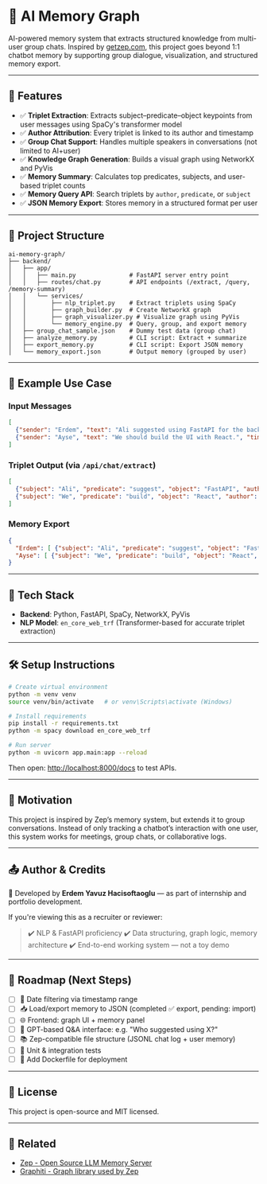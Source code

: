 # 🧠 AI Memory Graph

AI-powered memory system that extracts structured knowledge from multi-user group chats. Inspired by [getzep.com](https://getzep.com), this project goes beyond 1:1 chatbot memory by supporting group dialogue, visualization, and structured memory export.

---

## 🚀 Features

* ✅ **Triplet Extraction**: Extracts subject–predicate–object keypoints from user messages using SpaCy's transformer model
* ✅ **Author Attribution**: Every triplet is linked to its author and timestamp
* ✅ **Group Chat Support**: Handles multiple speakers in conversations (not limited to AI+user)
* ✅ **Knowledge Graph Generation**: Builds a visual graph using NetworkX and PyVis
* ✅ **Memory Summary**: Calculates top predicates, subjects, and user-based triplet counts
* ✅ **Memory Query API**: Search triplets by `author`, `predicate`, or `subject`
* ✅ **JSON Memory Export**: Stores memory in a structured format per user

---

## 📁 Project Structure

```
ai-memory-graph/
├── backend/
│   ├── app/
│   │   ├── main.py               # FastAPI server entry point
│   │   ├── routes/chat.py        # API endpoints (/extract, /query, /memory-summary)
│   │   └── services/
│   │       ├── nlp_triplet.py    # Extract triplets using SpaCy
│   │       ├── graph_builder.py  # Create NetworkX graph
│   │       ├── graph_visualizer.py # Visualize graph using PyVis
│   │       └── memory_engine.py  # Query, group, and export memory
│   ├── group_chat_sample.json    # Dummy test data (group chat)
│   ├── analyze_memory.py         # CLI script: Extract + summarize
│   ├── export_memory.py          # CLI script: Export JSON memory
│   └── memory_export.json        # Output memory (grouped by user)
```

---

## 🧪 Example Use Case

### Input Messages

```json
[
  {"sender": "Erdem", "text": "Ali suggested using FastAPI for the backend.", "timestamp": "2025-05-15T10:00:00Z"},
  {"sender": "Ayse", "text": "We should build the UI with React.", "timestamp": "2025-05-15T10:05:00Z"}
]
```

### Triplet Output (via `/api/chat/extract`)

```json
[
  {"subject": "Ali", "predicate": "suggest", "object": "FastAPI", "author": "Erdem", "timestamp": "..."},
  {"subject": "We", "predicate": "build", "object": "React", "author": "Ayse", "timestamp": "..."}
]
```

### Memory Export

```json
{
  "Erdem": [ {"subject": "Ali", "predicate": "suggest", "object": "FastAPI", ...} ],
  "Ayse": [ {"subject": "We", "predicate": "build", "object": "React", ...} ]
}
```

---

## 🔧 Tech Stack

* **Backend**: Python, FastAPI, SpaCy, NetworkX, PyVis
* **NLP Model**: `en_core_web_trf` (Transformer-based for accurate triplet extraction)

---

## 🛠 Setup Instructions

```bash
# Create virtual environment
python -m venv venv
source venv/bin/activate   # or venv\Scripts\activate (Windows)

# Install requirements
pip install -r requirements.txt
python -m spacy download en_core_web_trf

# Run server
python -m uvicorn app.main:app --reload
```

Then open: [http://localhost:8000/docs](http://localhost:8000/docs) to test APIs.

---

## 📌 Motivation

This project is inspired by Zep’s memory system, but extends it to group conversations. Instead of only tracking a chatbot’s interaction with one user, this system works for meetings, group chats, or collaborative logs.

---

## 📤 Author & Credits

👤 Developed by **Erdem Yavuz Hacisoftaoglu** — as part of internship and portfolio development.

If you're viewing this as a recruiter or reviewer:

> ✔️ NLP & FastAPI proficiency
> ✔️ Data structuring, graph logic, memory architecture
> ✔️ End-to-end working system — not a toy demo

---

## 📌 Roadmap (Next Steps)

* [ ] 📆 Date filtering via timestamp range
* [ ] 📥 Load/export memory to JSON (completed ✅ export, pending: import)
* [ ] 🌐 Frontend: graph UI + memory panel
* [ ] 🤖 GPT-based Q\&A interface: e.g. "Who suggested using X?"
* [ ] 📚 Zep-compatible file structure (JSONL chat log + user memory)
* [ ] 🧪 Unit & integration tests
* [ ] 📝 Add Dockerfile for deployment

---

## 📎 License

This project is open-source and MIT licensed.

---

## 🔗 Related

* [Zep - Open Source LLM Memory Server](https://getzep.com)
* [Graphiti - Graph library used by Zep](https://github.com/getzep/graphiti)
